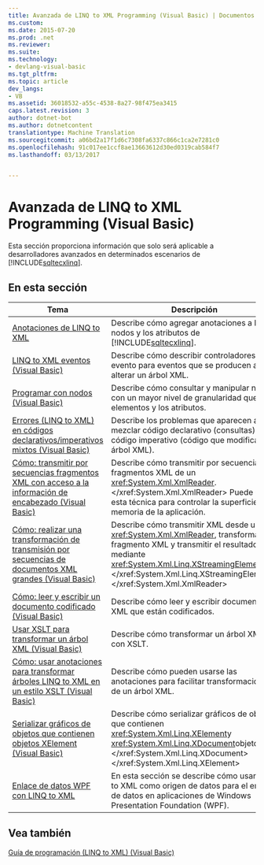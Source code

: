 ```yaml
---
title: Avanzada de LINQ to XML Programming (Visual Basic) | Documentos de Microsoft
ms.custom: 
ms.date: 2015-07-20
ms.prod: .net
ms.reviewer: 
ms.suite: 
ms.technology:
- devlang-visual-basic
ms.tgt_pltfrm: 
ms.topic: article
dev_langs:
- VB
ms.assetid: 36018532-a55c-4538-8a27-98f475ea3415
caps.latest.revision: 3
author: dotnet-bot
ms.author: dotnetcontent
translationtype: Machine Translation
ms.sourcegitcommit: a06bd2a17f1d6c7308fa6337c866c1ca2e7281c0
ms.openlocfilehash: 91c017ee1ccf8ae13663612d30ed0319cab584f7
ms.lasthandoff: 03/13/2017


---
```

# <a name="advanced-linq-to-xml-programming-visual-basic"></a>Avanzada de LINQ to XML Programming (Visual Basic)
Esta sección proporciona información que solo será aplicable a desarrolladores avanzados en determinados escenarios de [!INCLUDE[sqltecxlinq](../../../../csharp/programming-guide/concepts/linq/includes/sqltecxlinq_md.md)].  
  
## <a name="in-this-section"></a>En esta sección  
  
|Tema|Descripción|  
|-----------|-----------------|  
|[Anotaciones de LINQ to XML](../../../../visual-basic/programming-guide/concepts/linq/linq-to-xml-annotations.md)|Describe cómo agregar anotaciones a los nodos y los atributos de [!INCLUDE[sqltecxlinq](../../../../csharp/programming-guide/concepts/linq/includes/sqltecxlinq_md.md)].|  
|[LINQ to XML eventos (Visual Basic)](../../../../visual-basic/programming-guide/concepts/linq/linq-to-xml-events.md)|Describe cómo describir controladores de evento para eventos que se producen al alterar un árbol XML.|  
|[Programar con nodos (Visual Basic)](../../../../visual-basic/programming-guide/concepts/linq/programming-with-nodes.md)|Describe cómo consultar y manipular nodos con un mayor nivel de granularidad que los elementos y los atributos.|  
|[Errores (LINQ to XML) en códigos declarativos/imperativos mixtos (Visual Basic)](../../../../visual-basic/programming-guide/concepts/linq/mixed-declarative-code-imperative-code-bugs-linq-to-xml.md)|Describe los problemas que aparecen al mezclar código declarativo (consultas) con código imperativo (código que modifica el árbol XML).|  
|[Cómo: transmitir por secuencias fragmentos XML con acceso a la información de encabezado (Visual Basic)](../../../../visual-basic/programming-guide/concepts/linq/how-to-stream-xml-fragments-with-access-to-header-information.md)|Describe cómo transmitir por secuencias fragmentos XML de un <xref:System.Xml.XmlReader>.</xref:System.Xml.XmlReader> Puede usar esta técnica para controlar la superficie de memoria de la aplicación.|  
|[Cómo: realizar una transformación de transmisión por secuencias de documentos XML grandes (Visual Basic)](../../../../visual-basic/programming-guide/concepts/linq/how-to-perform-streaming-transform-of-large-xml-documents.md)|Describe cómo transmitir XML desde un <xref:System.Xml.XmlReader>, transformar el fragmento XML y transmitir el resultado mediante <xref:System.Xml.Linq.XStreamingElement>.</xref:System.Xml.Linq.XStreamingElement> </xref:System.Xml.XmlReader>|  
|[Cómo: leer y escribir un documento codificado (Visual Basic)](../../../../visual-basic/programming-guide/concepts/linq/how-to-read-and-write-an-encoded-document.md)|Describe cómo leer y escribir documentos XML que están codificados.|  
|[Usar XSLT para transformar un árbol XML (Visual Basic)](../../../../visual-basic/programming-guide/concepts/linq/using-xslt-to-transform-an-xml-tree.md)|Describe cómo transformar un árbol XML con XSLT.|  
|[Cómo: usar anotaciones para transformar árboles LINQ to XML en un estilo XSLT (Visual Basic)](../../../../visual-basic/programming-guide/concepts/linq/how-to-use-annotation-trees-to-transform-linq-to-xml-trees-in-an-xslt-style.md)|Describe cómo pueden usarse las anotaciones para facilitar transformaciones de un árbol XML.|  
|[Serializar gráficos de objetos que contienen objetos XElement (Visual Basic)](../../../../visual-basic/programming-guide/concepts/linq/serializing-object-graphs-that-contain-xelement-objects.md)|Describe cómo serializar gráficos de objetos que contienen <xref:System.Xml.Linq.XElement>y <xref:System.Xml.Linq.XDocument>objetos.</xref:System.Xml.Linq.XDocument> </xref:System.Xml.Linq.XElement>|  
|[Enlace de datos WPF con LINQ to XML](https://docs.microsoft.com/visualstudio/designers/wpf-data-binding-with-linq-to-xml)|En esta sección se describe cómo usar LINQ to XML como origen de datos para el enlace de datos en aplicaciones de Windows Presentation Foundation (WPF).|  
  
## <a name="see-also"></a>Vea también  
 [Guía de programación (LINQ to XML) (Visual Basic)](../../../../visual-basic/programming-guide/concepts/linq/programming-guide-linq-to-xml.md)
